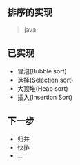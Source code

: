 ## 排序的实现
> java

## 已实现
* 冒泡(Bubble sort)
* 选择(Selection sort)
* 大顶堆(Heap sort)
* 插入(Insertion Sort)

## 下一步
* 归并
* 快排
* ...
